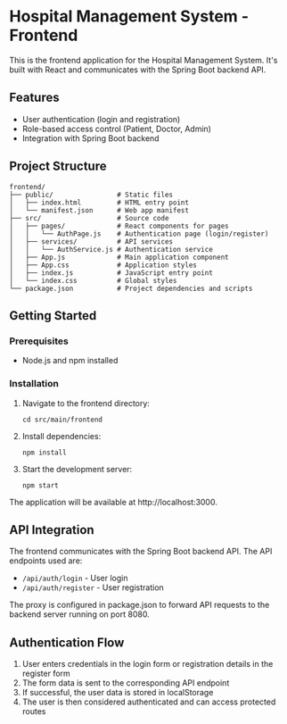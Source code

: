 # Hospital Management System - Frontend

This is the frontend application for the Hospital Management System. It's built with React and communicates with the Spring Boot backend API.

## Features

- User authentication (login and registration)
- Role-based access control (Patient, Doctor, Admin)
- Integration with Spring Boot backend

## Project Structure

```
frontend/
├── public/                # Static files
│   ├── index.html         # HTML entry point
│   └── manifest.json      # Web app manifest
├── src/                   # Source code
│   ├── pages/             # React components for pages
│   │   └── AuthPage.js    # Authentication page (login/register)
│   ├── services/          # API services
│   │   └── AuthService.js # Authentication service
│   ├── App.js             # Main application component
│   ├── App.css            # Application styles
│   ├── index.js           # JavaScript entry point
│   └── index.css          # Global styles
└── package.json           # Project dependencies and scripts
```

## Getting Started

### Prerequisites

- Node.js and npm installed

### Installation

1. Navigate to the frontend directory:
   ```
   cd src/main/frontend
   ```

2. Install dependencies:
   ```
   npm install
   ```

3. Start the development server:
   ```
   npm start
   ```

The application will be available at http://localhost:3000.

## API Integration

The frontend communicates with the Spring Boot backend API. The API endpoints used are:

- `/api/auth/login` - User login
- `/api/auth/register` - User registration

The proxy is configured in package.json to forward API requests to the backend server running on port 8080.

## Authentication Flow

1. User enters credentials in the login form or registration details in the register form
2. The form data is sent to the corresponding API endpoint
3. If successful, the user data is stored in localStorage
4. The user is then considered authenticated and can access protected routes